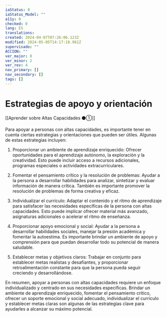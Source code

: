 ```yaml
---
iaStatus: 0
iaStatus_Model: ""
a11y: 0
checked: 0
lang: ES
translations: 
created: 2024-04-07T07:26:06.123Z
modified: 2024-05-05T14:17:18.961Z
supervisado: ""
ACCION: ""
ver_major: 0
ver_minor: 2
ver_rev: 4
nav_primary: []
nav_secondary: []
tags: []
---
```

# Estrategias de apoyo y orientación

[[Aprender sobre Altas Capacidades ⚫①]]

Para apoyar a personas con altas capacidades, es importante tener en cuenta ciertas estrategias y orientaciones que pueden ser útiles. Algunas de estas estrategias incluyen:

1. Proporcionar un ambiente de aprendizaje enriquecido: Ofrecer oportunidades para el aprendizaje autónomo, la exploración y la creatividad. Esto puede incluir acceso a recursos adicionales, programas especiales o actividades extracurriculares.

2. Fomentar el pensamiento crítico y la resolución de problemas: Ayudar a la persona a desarrollar habilidades para analizar, sintetizar y evaluar información de manera crítica. También es importante promover la resolución de problemas de forma creativa y eficaz.

3. Individualizar el currículo: Adaptar el contenido y el ritmo de aprendizaje para satisfacer las necesidades específicas de la persona con altas capacidades. Esto puede implicar ofrecer material más avanzado, asignaturas adicionales o acelerar el ritmo de enseñanza.

4. Proporcionar apoyo emocional y social: Ayudar a la persona a desarrollar habilidades sociales, manejar la presión académica y fomentar la autoestima. Es importante brindar un ambiente de apoyo y comprensión para que puedan desarrollar todo su potencial de manera saludable.

5. Establecer metas y objetivos claros: Trabajar en conjunto para establecer metas realistas y desafiantes, y proporcionar retroalimentación constante para que la persona pueda seguir creciendo y desarrollándose.

En resumen, apoyar a personas con altas capacidades requiere un enfoque individualizado y centrado en sus necesidades específicas. Brindar un ambiente de aprendizaje enriquecido, fomentar el pensamiento crítico, ofrecer un soporte emocional y social adecuado, individualizar el currículo y establecer metas claras son algunas de las estrategias clave para ayudarles a alcanzar su máximo potencial.
